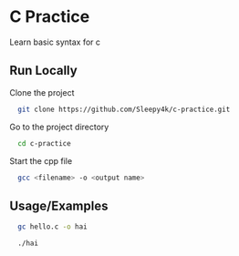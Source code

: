 # C Practice

Learn basic syntax for c

## Run Locally  

Clone the project  

~~~bash  
  git clone https://github.com/Sleepy4k/c-practice.git
~~~

Go to the project directory  

~~~bash  
  cd c-practice
~~~

Start the cpp file  

~~~bash  
  gcc <filename> -o <output name>
~~~

## Usage/Examples

~~~bash
  gc hello.c -o hai
~~~  

~~~bash
  ./hai
~~~
